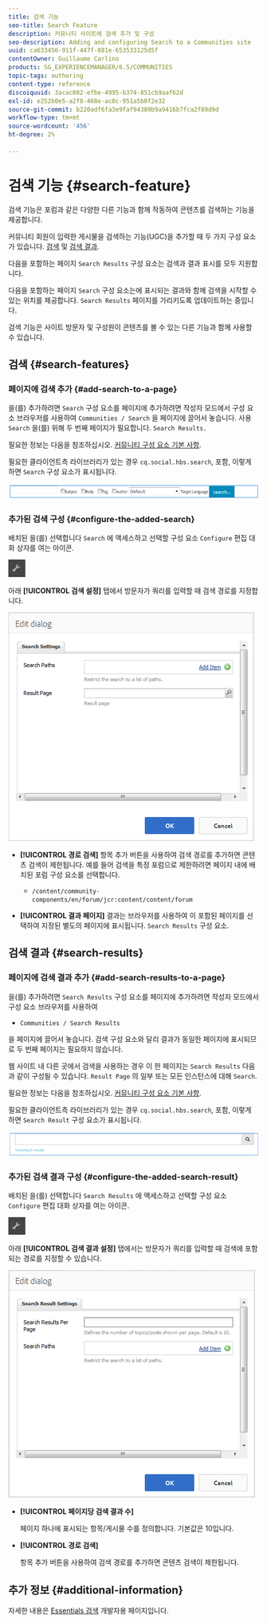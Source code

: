 ```yaml
---
title: 검색 기능
seo-title: Search Feature
description: 커뮤니티 사이트에 검색 추가 및 구성
seo-description: Adding and configuring Search to a Communities site
uuid: ca633456-911f-447f-881e-653533125d5f
contentOwner: Guillaume Carlino
products: SG_EXPERIENCEMANAGER/6.5/COMMUNITIES
topic-tags: authoring
content-type: reference
discoiquuid: 3acac082-efbe-4995-b374-851cb9aaf62d
exl-id: e252b0e5-a2f8-468e-ac8c-951a5b0f2e32
source-git-commit: b220adf6fa3e9faf94389b9a9416b7fca2f89d9d
workflow-type: tm+mt
source-wordcount: '456'
ht-degree: 2%

---
```


# 검색 기능 {#search-feature}

검색 기능은 포럼과 같은 다양한 다른 기능과 함께 작동하여 콘텐츠를 검색하는 기능을 제공합니다.

커뮤니티 회원이 입력한 게시물을 검색하는 기능(UGC)을 추가할 때 두 가지 구성 요소가 있습니다. [검색](#search) 및 [검색 결과](#search-results).

다음을 포함하는 페이지 `Search Results` 구성 요소는 검색과 결과 표시를 모두 지원합니다.

다음을 포함하는 페이지 `Search` 구성 요소는에 표시되는 결과와 함께 검색을 시작할 수 있는 위치를 제공합니다. `Search Results` 페이지를 가리키도록 업데이트하는 중입니다.

검색 기능은 사이트 방문자 및 구성원이 콘텐츠를 볼 수 있는 다른 기능과 함께 사용할 수 있습니다.

## 검색 {#search-features}

### 페이지에 검색 추가 {#add-search-to-a-page}

을(를) 추가하려면 `Search` 구성 요소를 페이지에 추가하려면 작성자 모드에서 구성 요소 브라우저를 사용하여 `Communities / Search` 을 페이지에 끌어서 놓습니다. 사용 `Search` 을(를) 위해 두 번째 페이지가 필요합니다. `Search Results.`

필요한 정보는 다음을 참조하십시오. [커뮤니티 구성 요소 기본 사항](basics.md).

필요한 클라이언트측 라이브러리가 있는 경우 `cq.social.hbs.search`, 포함, 이렇게 하면 `Search` 구성 요소가 표시됩니다.

![add-search](assets/add-search.png)

### 추가된 검색 구성 {#configure-the-added-search}

배치된 을(를) 선택합니다 `Search` 에 액세스하고 선택할 구성 요소 `Configure` 편집 대화 상자를 여는 아이콘.

![컨피규어](assets/configure-new.png)

아래 **[!UICONTROL 검색 설정]** 탭에서 방문자가 쿼리를 입력할 때 검색 경로를 지정합니다.

![검색 설정](assets/search-settings.png)

* **[!UICONTROL 경로 검색]**
항목 추가 버튼을 사용하여 검색 경로를 추가하면 콘텐츠 검색이 제한됩니다. 예를 들어 검색을 특정 포럼으로 제한하려면 페이지 내에 배치된 포럼 구성 요소를 선택합니다.

   * `/content/community-components/en/forum/jcr:content/content/forum`

* **[!UICONTROL 결과 페이지]**
결과는 브라우저를 사용하여 이 포함된 페이지를 선택하여 지정된 별도의 페이지에 표시됩니다. 
`Search Results` 구성 요소.

## 검색 결과 {#search-results}

### 페이지에 검색 결과 추가 {#add-search-results-to-a-page}

을(를) 추가하려면 `Search Results` 구성 요소를 페이지에 추가하려면 작성자 모드에서 구성 요소 브라우저를 사용하여

* `Communities / Search Results`

을 페이지에 끌어서 놓습니다. 검색 구성 요소와 달리 결과가 동일한 페이지에 표시되므로 두 번째 페이지는 필요하지 않습니다.

웹 사이트 내 다른 곳에서 검색을 사용하는 경우 이 한 페이지는 `Search Results` 다음과 같이 구성될 수 있습니다. `Result Page` 의 일부 또는 모든 인스턴스에 대해 `Search`.

필요한 정보는 다음을 참조하십시오. [커뮤니티 구성 요소 기본 사항](basics.md).

필요한 클라이언트측 라이브러리가 있는 경우 `cq.social.hbs.search`, 포함, 이렇게 하면 `Search Result` 구성 요소가 표시됩니다.

![검색 결과](assets/search-result1.png)

### 추가된 검색 결과 구성 {#configure-the-added-search-result}

배치된 을(를) 선택합니다 `Search Results` 에 액세스하고 선택할 구성 요소 `Configure` 편집 대화 상자를 여는 아이콘.

![구성](assets/configure-new.png)

아래 **[!UICONTROL 검색 결과 설정]** 탭에서는 방문자가 쿼리를 입력할 때 검색에 포함되는 경로를 지정할 수 있습니다.

![검색 결과 설정](assets/search-result-settings.png)

* **[!UICONTROL 페이지당 검색 결과 수]**

   페이지 하나에 표시되는 항목/게시물 수를 정의합니다. 기본값은 10입니다.

* **[!UICONTROL 경로 검색]**

   항목 추가 버튼을 사용하여 검색 경로를 추가하면 콘텐츠 검색이 제한됩니다.

## 추가 정보 {#additional-information}

자세한 내용은 [Essentials 검색](search-implementation.md) 개발자용 페이지입니다.

